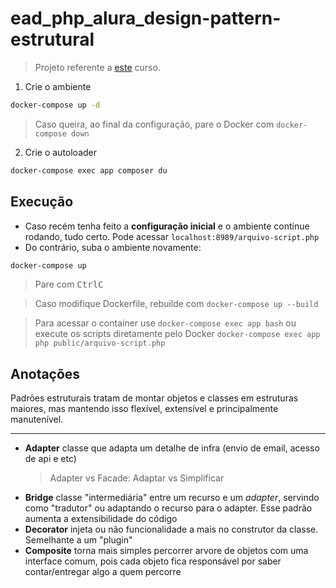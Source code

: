 # ead_php_alura_design-pattern-estrutural

> Projeto referente a [este](https://cursos.alura.com.br/course/php-design-pattern-estrutural) curso.

1. Crie o ambiente
```sh
docker-compose up -d
```
> Caso queira, ao final da configuração, pare o Docker com ``docker-compose down``

2. Crie o autoloader
```sh
docker-compose exec app composer du
```

## Execução

- Caso recém tenha feito a **configuração inicial** e o ambiente continue rodando, tudo certo. Pode acessar ``localhost:8989/arquivo-script.php``
- Do contrário, suba o ambiente novamente:
```sh
docker-compose up
```
> Pare com <kbd>Ctrl</kbd><kbd>C</kbd>

> Caso modifique Dockerfile, rebuilde com ``docker-compose up --build``

> Para acessar o container use ``docker-compose exec app bash`` ou execute os scripts diretamente pelo Docker ``docker-compose exec app php public/arquivo-script.php``

## Anotações

Padrões estruturais tratam de montar objetos e classes em estruturas maiores, mas mantendo isso flexível, extensível e principalmente manutenível.

---

- **Adapter** classe que adapta um detalhe de infra (envio de email, acesso de api e etc)
    > Adapter vs Facade: Adaptar vs Simplificar
- **Bridge** classe "intermediária" entre um recurso e um *adapter*, servindo como "tradutor" ou adaptando o recurso para o adapter. Esse padrão aumenta a extensibilidade do código
- **Decorator** injeta ou não funcionalidade a mais no construtor da classe. Semelhante a um "plugin"
- **Composite** torna mais simples percorrer arvore de objetos com uma interface comum, pois cada objeto fica responsável por saber contar/entregar algo a quem percorre
